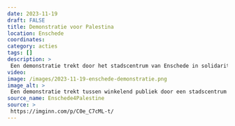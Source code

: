 ```yaml
---
date: 2023-11-19
draft: FALSE
title: Demonstratie voor Palestina
location: Enschede
coordinates: 
category: acties
tags: []
description: > 
 Een demonstratie trekt door het stadscentrum van Enschede in solidariteit met Palestina. Mensen zwaaien met Palestijnse vlaggen en dragen borden.
video: 
image: /images/2023-11-19-enschede-demonstratie.png
image_alt: > 
 Een demonstratie trekt tussen winkelend publiek door een stadscentrum heen. Mensen zwaaien met Palestijnse vlaggen en dragen borden. In de straat hangt winterverlichting. Het is een grauwe dag.
source_name: Enschede4Palestine
source: > 
 https://imginn.com/p/C0e_C7cML-t/
---
```

